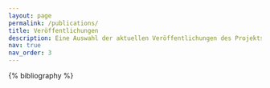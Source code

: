 ```yaml
---
layout: page
permalink: /publications/
title: Veröffentlichungen
description: Eine Auswahl der aktuellen Veröffentlichungen des Projekts.
nav: true
nav_order: 3
---
```


<!-- _pages/publications.md -->
<div class="publications">

{% bibliography %}

</div>
